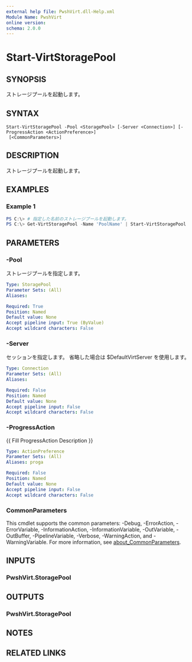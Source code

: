 ```yaml
---
external help file: PwshVirt.dll-Help.xml
Module Name: PwshVirt
online version:
schema: 2.0.0
---
```


# Start-VirtStoragePool

## SYNOPSIS
ストレージプールを起動します。

## SYNTAX

```
Start-VirtStoragePool -Pool <StoragePool> [-Server <Connection>] [-ProgressAction <ActionPreference>]
 [<CommonParameters>]
```

## DESCRIPTION
ストレージプールを起動します。

## EXAMPLES

### Example 1
```powershell
PS C:\> # 指定した名前のストレージプールを起動します。
PS C:\> Get-VirtStoragePool -Name 'PoolName' | Start-VirtStoragePool
```

## PARAMETERS

### -Pool
ストレージプールを指定します。

```yaml
Type: StoragePool
Parameter Sets: (All)
Aliases:

Required: True
Position: Named
Default value: None
Accept pipeline input: True (ByValue)
Accept wildcard characters: False
```

### -Server
セッションを指定します。
省略した場合は $DefaultVirtServer を使用します。

```yaml
Type: Connection
Parameter Sets: (All)
Aliases:

Required: False
Position: Named
Default value: None
Accept pipeline input: False
Accept wildcard characters: False
```

### -ProgressAction
{{ Fill ProgressAction Description }}

```yaml
Type: ActionPreference
Parameter Sets: (All)
Aliases: proga

Required: False
Position: Named
Default value: None
Accept pipeline input: False
Accept wildcard characters: False
```

### CommonParameters
This cmdlet supports the common parameters: -Debug, -ErrorAction, -ErrorVariable, -InformationAction, -InformationVariable, -OutVariable, -OutBuffer, -PipelineVariable, -Verbose, -WarningAction, and -WarningVariable. For more information, see [about_CommonParameters](http://go.microsoft.com/fwlink/?LinkID=113216).

## INPUTS

### PwshVirt.StoragePool

## OUTPUTS

### PwshVirt.StoragePool

## NOTES

## RELATED LINKS
